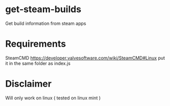 # get-steam-builds
Get build information from steam apps

# Requirements 
SteamCMD 
https://developer.valvesoftware.com/wiki/SteamCMD#Linux
put it in the same folder as index.js

# Disclaimer 
Will only work on linux ( tested on linux mint )


